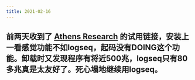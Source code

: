 ```yaml
---
title: 2021-02-16
---
```


## 前两天收到了 [Athens Research](https://github.com/athensresearch) 的试用链接，安装上一看感觉功能不如logseq，起码没有DOING这个功能。卸载时又发现程序有将近500兆，logseq只有80多兆真是太友好了。死心塌地继续用logseq。
##
